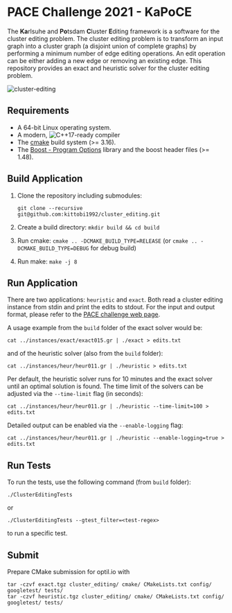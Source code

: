 # PACE Challenge 2021 - KaPoCE

The **Ka**rlsuhe and **Po**tsdam **C**luster **E**diting framework is a software for
the cluster editing problem. The cluster editing problem is to transform an input graph into a cluster graph (a disjoint union of complete graphs) by performing a minimum number of edge editing operations.  An edit operation can be either adding a new edge or removing an existing edge. This repository provides an exact and heuristic solver for the cluster editing problem.

![cluster-editing](https://user-images.githubusercontent.com/9654047/119774492-88069e00-bec2-11eb-8800-c4abfcacb82f.png)

Requirements
-----------

  - A 64-bit Linux operating system.
  - A modern, ![C++17](https://img.shields.io/badge/C++-17-blue.svg?style=flat)-ready compiler
 - The [cmake][cmake] build system (>= 3.16).
 - The [Boost - Program Options][Boost.Program_options] library and the boost header files (>= 1.48).

Build Application
-----------

1. Clone the repository including submodules:

   ```git clone --recursive git@github.com:kittobi1992/cluster_editing.git```
2. Create a build directory: `mkdir build && cd build`
3. Run cmake: `cmake .. -DCMAKE_BUILD_TYPE=RELEASE` (or `cmake .. -DCMAKE_BUILD_TYPE=DEBUG` for debug build)
4. Run make: `make -j 8`

Run Application
-----------

There are two applications: `heuristic` and `exact`.
Both read a cluster editing instance from stdin and print the edits to stdout.
For the input and output format, please refer to the [PACE challenge web page](https://pacechallenge.org/2021/).

A usage example from the `build` folder of the exact solver would be:

    cat ../instances/exact/exact015.gr | ./exact > edits.txt

and of the heuristic solver (also from the `build` folder):

    cat ../instances/heur/heur011.gr | ./heuristic > edits.txt

Per default, the heuristic solver runs for 10 minutes and the exact solver until an optimal solution is found.
The time limit of the solvers can be adjusted via the `--time-limit` flag (in seconds):

    cat ../instances/heur/heur011.gr | ./heuristic --time-limit=100 > edits.txt

Detailed output can be enabled via the `--enable-logging` flag:

    cat ../instances/heur/heur011.gr | ./heuristic --enable-logging=true > edits.txt


Run Tests
-----------

To run the tests, use the following command (from `build` folder):

    ./ClusterEditingTests

or

    ./ClusterEditingTests --gtest_filter=<test-regex>

to run a specific test.

Submit
-----------
Prepare CMake submission for optil.io with

    tar -czvf exact.tgz cluster_editing/ cmake/ CMakeLists.txt config/ googletest/ tests/
    tar -czvf heuristic.tgz cluster_editing/ cmake/ CMakeLists.txt config/ googletest/ tests/


[cmake]: http://www.cmake.org/ "CMake tool"
[Boost.Program_options]: http://www.boost.org/doc/libs/1_58_0/doc/html/program_options.html
